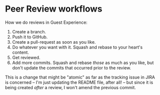 # Peer Review workflows

How we do reviews in Guest Experience:

1. Create a branch.
2. Push it to GitHub.
3. Create a pull-request as soon as you like.
4. Do whatever you want with it. Squash and rebase to your heart's content. 
5. Get reviewed.
6. Add more commits. Squash and rebase *those* as much as you like, but don't
   update the commits that occurred prior to the review.

This is a change that might be "atomic" as far as the tracking issue in JIRA is
concerned – I'm just updating the README file, after all! – but since it is
being created *after* a review, I won't amend the previous commit.
